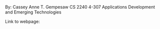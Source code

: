 By:
Cassey Anne T. Gempesaw
CS 2240 4-307 
Applications Development and Emerging Technologies

Link to webpage:
